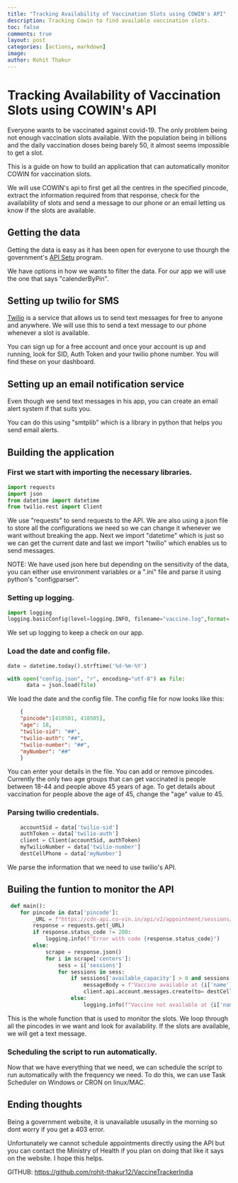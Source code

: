 ```yaml
---
title: "Tracking Availability of Vaccination Slots using COWIN's API"
description: Tracking Cowin to find available vaccination slots.
toc: false
comments: true
layout: post
categories: [actions, markdown]
image:
author: Rohit Thakur
---
```



# Tracking Availability of Vaccination Slots using COWIN's API

Everyone wants to be vaccinated against covid-19. The only problem being not enough vaccination slots available. With the population being in billions and the daily vaccination doses being barely 50, it almost seems impossible to get a slot.

This is a guide on how to build an application that can automatically monitor COWIN for vaccination slots. 

We will use COWIN's api to first get all the centres in the specified pincode, extract the information required from that response, check for the availability of slots and send a message to our phone or an email letting us know if the slots are available.

## Getting the data

Getting the data is easy as it has been open for everyone to use thourgh the government's [API Setu](https://apisetu.gov.in/public/api/cowin) program. 

We have options in how we wants to filter the data. For our app we will use the one that says "calenderByPin". 

## Setting up twilio for SMS

[Twilio](https://www.twilio.com/) is a service that allows us to send text messages for free to anyone and anywhere. We will use this to send a text message to our phone whenever a slot is available. 

You can sign up for a free account and once your account is up and running, look for SID, Auth Token and your twilio phone number. You will find these on your dashboard. 

## Setting up an email notification service

Even though we send text messages in his app, you can create an email alert system if that suits you. 

You can do this using "smtplib" which is a library in python that helps you send email alerts. 

## Building the application

### First we start with importing the necessary libraries.

```python
import requests
import json
from datetime import datetime
from twilio.rest import Client
```
We use "requests" to send requests to the API. We are also using a json file to store all the configurations we need so we can change it whenever we want without breaking the app. Next we import "datetime" which is just so we can get the current date and last we import "twilio" which enables us to send messages. 

 NOTE: We have used json here but depending on the sensitivity of the data, you can either use environment variables or a ".ini" file and parse it using python's "configparser".

 ### Setting up logging.

```python
import logging
logging.basicConfig(level=logging.INFO, filename="vaccine.log",format='%(asctime)s - %(message)s')  

```

We set up logging to keep a check on our app. 

### Load the date and config file.

```python
date = datetime.today().strftime('%d-%m-%Y')

with open("config.json", "r", encoding="utf-8") as file:
      data = json.load(file) 
```

We load the date and the config file. The config file for now looks like this: 

```json
    {
    "pincode":[410501, 410505],
    "age": 18,
    "twilio-sid": "##",
    "twilio-auth": "##",
    "twilio-number": "##",
    "myNumber": "##"
    }
```
You can enter your details in the file. You can add or remove pincodes. Currently the only two age groups that can get vaccinated is people between 18-44 and people above 45 years of age. To get details about vaccination for people above the age of 45, change the "age" value to 45.

### Parsing twilio credentials.

```python
    accountSid = data['twilio-sid']
    authToken = data['twilio-auth']
    client = Client(accountSid, authToken)
    myTwilioNumber = data['twilio-number'] 
    destCellPhone = data['myNumber']

 ```

 We parse the information that we need to use twilio's API. 

## Builing the funtion to monitor the API

```python
 def main():
    for pincode in data['pincode']:
        _URL = f"https://cdn-api.co-vin.in/api/v2/appointment/sessions/public/calendarByPin?pincode={pincode}&date={date}"
        response = requests.get(_URL)
        if response.status_code != 200:
            logging.info(f"Error with code {response.status_code}")
        else:
            scrape = response.json()
            for i in scrape['centers']:
                sess = i['sessions']
                for sessions in sess:
                    if sessions['available_capacity'] > 0 and sessions['min_age_limit'] == data['age']:
                        messageBody = f"Vaccine available at {i['name']} -  {i['address']} - {i['pincode']} on {sessions['date']} and the variant is {sessions['vaccine']}"
                        client.api.account.messages.create(to= destCellPhone, from_=myTwilioNumber, body=messageBody) 
                    else:
                        logging.info(f"Vaccine not available at {i['name']} - {i['pincode']}")
```

This is the whole function that is used to monitor the slots. We loop through all the pincodes in we want and look for availability. If the slots are available, we will get a text message. 

### Scheduling the script to run automatically. 

Now that we have everything that we need, we can schedule the script to run automatically with the frequency we need. To do this, we can use Task Scheduler on Windows or CRON on linux/MAC. 

## Ending thoughts

Being a government website, it is unavailable ususally in the morning so dont worry if you get a 403 error. 

Unfortunately we cannot schedule appointments directly using the API but you can contact the Ministry of Health if you plan on doing that like it says on the website. I hope this helps. 

GITHUB: https://github.com/rohit-thakur12/VaccineTrackerIndia

